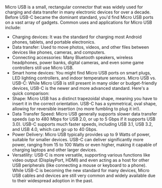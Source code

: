 Micro USB is a small, rectangular connector that was widely used for charging and data transfer in many electronic devices for over a decade. Before USB-C became the dominant standard, you'd find Micro USB ports on a vast array of gadgets.
Common uses and applications for Micro USB include:
 * Charging devices: It was the standard for charging most Android phones, tablets, and portable electronics.
 * Data transfer: Used to move photos, videos, and other files between devices like phones, cameras, and computers.
 * Connecting accessories: Many Bluetooth speakers, wireless headphones, power banks, digital cameras, and even some game controllers still use Micro USB.
 * Smart home devices: You might find Micro USB ports on smart plugs, LED lighting controllers, and indoor temperature sensors.
Micro USB vs. USB-C:
While Micro USB is still present in many older or budget-friendly devices, USB-C is the newer and more advanced standard. Here's a quick comparison:
 * Shape: Micro USB has a distinct trapezoidal shape, meaning you have to insert it in the correct orientation. USB-C has a symmetrical, oval shape, allowing for reversible insertion (no more fumbling to plug it in!).
 * Data Transfer Speed: Micro USB generally supports slower data transfer speeds (up to 480 Mbps for USB 2.0, or up to 5 Gbps if it supports USB 3.0). USB-C supports much faster speeds, including USB 3.1, USB 3.2, and USB 4.0, which can go up to 40 Gbps.
 * Power Delivery: Micro USB typically provides up to 9 Watts of power, suitable for smaller devices. USB-C can deliver significantly more power, ranging from 15 to 100 Watts or even higher, making it capable of charging laptops and other larger devices.
 * Versatility: USB-C is more versatile, supporting various functions like video output (DisplayPort, HDMI) and even acting as a host for other USB peripherals (like connecting a mouse or keyboard to a phone).
While USB-C is becoming the new standard for many devices, Micro USB cables and devices are still very common and widely available due to their widespread adoption in the past.
